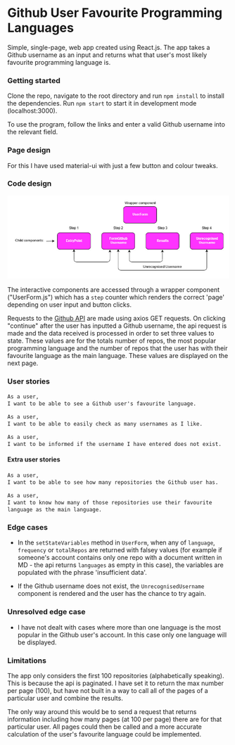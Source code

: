 # Github User Favourite Programming Languages

Simple, single-page, web app created using React.js. The app takes a Github username as an input and returns what that user's most likely favourite programming language is.

### Getting started

Clone the repo, navigate to the root directory and run `npm install` to install the dependencies. Run `npm start` to start it in development mode (localhost:3000).

To use the program, follow the links and enter a valid Github username into the relevant field.

### Page design

For this I have used material-ui with just a few button and colour tweaks.

### Code design
![github](./public/diagram.jpg)

The interactive components are accessed through a wrapper component ("UserForm.js") which has a `step` counter which renders the correct 'page' depending on user input and button clicks.

Requests to the [Github API](https://developer.github.com/v3/) are made using axios GET requests. On clicking "continue" after the user has inputted a Github username, the api request is made and the data received is processed in order to set three values to state. These values are for the totals number of repos, the most popular programming language and the number of repos that the user has with their favourite language as the main language. These values are displayed on the next page.

### User stories

```
As a user,
I want to be able to see a Github user's favourite language.
```
```
As a user,
I want to be able to easily check as many usernames as I like.
```
```
As a user,
I want to be informed if the username I have entered does not exist.
```
#### Extra user stories
```
As a user,
I want to be able to see how many repositories the Github user has.
```
```
As a user,
I want to know how many of those repositories use their favourite language as the main language.
```

### Edge cases

-  In the `setStateVariables` method in `UserForm`, when any of `language`, `frequency` or `totalRepos` are returned with falsey values (for example if someone's account contains only one repo with a document written in MD - the api returns `languages` as empty in this case), the variables are populated with the phrase 'insufficient data'.

- If the Github username does not exist, the `UnrecognisedUsername` component is rendered and the user has the chance to try again.

### Unresolved edge case

- I have not dealt with cases where more than one language is the most popular in the Github user's account. In this case only one language will be displayed.

### Limitations

The app only considers the first 100 repositories (alphabetically speaking). This is because the api is paginated. I have set it to return the max number per page (100), but have not built in a way to call all of the pages of a particular user and combine the results.

The only way around this would be to send a request that returns information including how many pages (at 100 per page) there are for that particular user. All pages could then be called and a more accurate calculation of the user's favourite language could be implemented.
